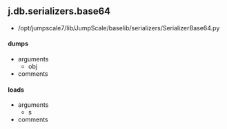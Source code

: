 ## j.db.serializers.base64

- /opt/jumpscale7/lib/JumpScale/baselib/serializers/SerializerBase64.py

#### dumps 
- arguments
    - obj
- comments
    

#### loads 
- arguments
    - s
- comments
    

